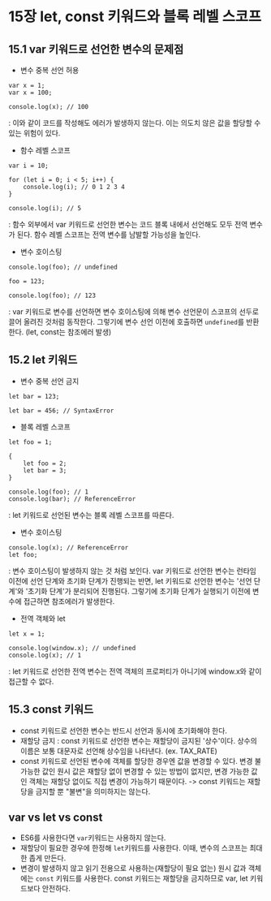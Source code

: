 # 15장 let, const 키워드와 블록 레벨 스코프

## 15.1 var 키워드로 선언한 변수의 문제점
- 변수 중복 선언 허용
```
var x = 1;
var x = 100;

console.log(x); // 100
```
: 이와 같이 코드를 작성해도 에러가 발생하지 않는다. 이는 의도치 않은 값을 할당할 수 있는 위험이 있다.

- 함수 레벨 스코프
```
var i = 10;

for (let i = 0; i < 5; i++) {
    console.log(i); // 0 1 2 3 4
}

console.log(i); // 5
```
: 함수 외부에서 var 키워드로 선언한 변수는 코드 블록 내에서 선언해도 모두 전역 변수가 된다. 함수 레벨 스코프는 전역 변수를 남발할 가능성을 높인다.

- 변수 호이스팅
```
console.log(foo); // undefined

foo = 123;

console.log(foo); // 123
```
: var 키워드로 변수를 선언하면 변수 호이스팅에 의해 변수 선언문이 스코프의 선두로 끌어 올려진 것처럼 동작한다. 그렇기에 변수 선언 이전에 호출하면 `undefined`를 반환한다. (let, const는 참조에러 발생)

## 15.2 let 키워드
- 변수 중복 선언 금지
```
let bar = 123;

let bar = 456; // SyntaxError
```

- 블록 레벨 스코프
```
let foo = 1;

{
    let foo = 2;
    let bar = 3;
}

console.log(foo); // 1
console.log(bar); // ReferenceError
```
: let 키워드로 선언된 변수는 블록 레벨 스코프를 따른다.

- 변수 호이스팅
```
console.log(x); // ReferenceError
let foo;
```
: 변수 호이스팅이 발생하지 않는 것 처럼 보인다. var 키워드로 선언한 변수는 런타임 이전에 선언 단계와 초기화 단계가 진행되는 반면, let 키워드로 선언한 변수는 '선언 단계'와 '초기화 단계'가 분리되어 진행된다. 그렇기에 초기화 단계가 실행되기 이전에 변수에 접근하면 참조에러가 발생한다. 

- 전역 객체와 let 
```
let x = 1;

console.log(window.x); // undefined
console.log(x); // 1
```
: let 키워드로 선언한 전역 변수는 전역 객체의 프로퍼티가 아니기에 window.x와 같이 접근할 수 없다.

## 15.3 const 키워드 
- const 키워드로 선언한 변수는 반드시 선언과 동시에 초기화해야 한다. 
- 재할당 금지 : const 키워드로 선언한 변수는 재할당이 금지된 '상수'이다. 상수의 이름은 보통 대문자로 선언해 상수임을 나타낸다. (ex. TAX_RATE)
- const 키워드로 선언된 변수에 객체를 할당한 경우엔 값을 변경할 수 있다. 변경 불가능한 값인 원시 값은 재할당 없이 변경할 수 있는 방법이 없지만, 변경 가능한 값인 객체는 재할당 없이도 직접 변경이 가능하기 때문이다. -> const 키워드는 재할당을 금지할 뿐 "불변"을 의미하지는 않는다. 

## var vs let vs const
- ES6를 사용한다면 `var`키워드는 사용하지 않는다.
- 재할당이 필요한 경우에 한정해 `let`키워드를 사용한다. 이때, 변수의 스코프는 최대한 좁게 만든다.
- 변경이 발생하지 않고 읽기 전용으로 사용하는(재할당이 필요 없는) 원시 값과 객체에는 `const` 키워드를 사용한다. const 키워드는 재할당을 금지하므로 var, let 키워드보다 안전하다.